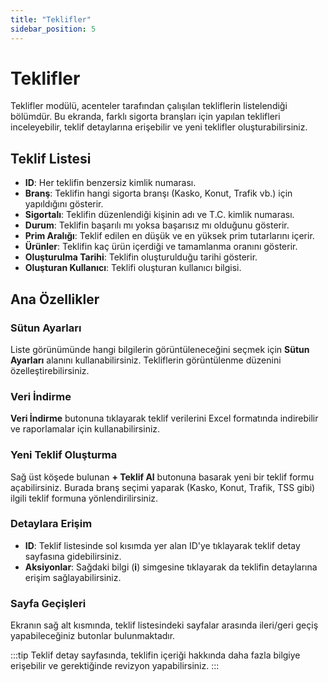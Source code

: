 ```yaml
---
title: "Teklifler"
sidebar_position: 5
---
```


# Teklifler

Teklifler modülü, acenteler tarafından çalışılan tekliflerin listelendiği bölümdür. Bu ekranda, farklı sigorta branşları için yapılan teklifleri inceleyebilir, teklif detaylarına erişebilir ve yeni teklifler oluşturabilirsiniz.

## Teklif Listesi

- **ID**: Her teklifin benzersiz kimlik numarası.
- **Branş**: Teklifin hangi sigorta branşı (Kasko, Konut, Trafik vb.) için yapıldığını gösterir.
- **Sigortalı**: Teklifin düzenlendiği kişinin adı ve T.C. kimlik numarası.
- **Durum**: Teklifin başarılı mı yoksa başarısız mı olduğunu gösterir.
- **Prim Aralığı**: Teklif edilen en düşük ve en yüksek prim tutarlarını içerir.
- **Ürünler**: Teklifin kaç ürün içerdiği ve tamamlanma oranını gösterir.
- **Oluşturulma Tarihi**: Teklifin oluşturulduğu tarihi gösterir.
- **Oluşturan Kullanıcı**: Teklifi oluşturan kullanıcı bilgisi.

## Ana Özellikler

### Sütun Ayarları

Liste görünümünde hangi bilgilerin görüntüleneceğini seçmek için **Sütun Ayarları** alanını kullanabilirsiniz. Tekliflerin görüntülenme düzenini özelleştirebilirsiniz.

### Veri İndirme

**Veri İndirme** butonuna tıklayarak teklif verilerini Excel formatında indirebilir ve raporlamalar için kullanabilirsiniz.

### Yeni Teklif Oluşturma

Sağ üst köşede bulunan **+ Teklif Al** butonuna basarak yeni bir teklif formu açabilirsiniz. Burada branş seçimi yaparak (Kasko, Konut, Trafik, TSS gibi) ilgili teklif formuna yönlendirilirsiniz.

### Detaylara Erişim

- **ID**: Teklif listesinde sol kısımda yer alan ID'ye tıklayarak teklif detay sayfasına gidebilirsiniz.
- **Aksiyonlar**: Sağdaki bilgi (**i**) simgesine tıklayarak da teklifin detaylarına erişim sağlayabilirsiniz.

### Sayfa Geçişleri

Ekranın sağ alt kısmında, teklif listesindeki sayfalar arasında ileri/geri geçiş yapabileceğiniz butonlar bulunmaktadır.

:::tip
Teklif detay sayfasında, teklifin içeriği hakkında daha fazla bilgiye erişebilir ve gerektiğinde revizyon yapabilirsiniz.
:::
